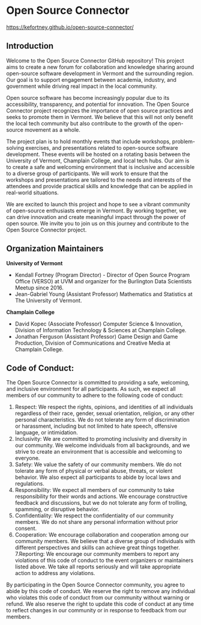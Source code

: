# Open Source Connector
https://kefortney.github.io/open-source-connector/

## Introduction
Welcome to the Open Source Connector GitHub repository! This project aims to create a new forum for collaboration and knowledge sharing around open-source software development in Vermont and the surrounding region. Our goal is to support engagement between academia, industry, and government while driving real impact in the local community.

Open source software has become increasingly popular due to its accessibility, transparency, and potential for innovation. The Open Source Connector project recognizes the importance of open source practices and seeks to promote them in Vermont. We believe that this will not only benefit the local tech community but also contribute to the growth of the open-source movement as a whole.

The project plan is to hold monthly events that include workshops, problem-solving exercises, and presentations related to open-source software development. These events will be hosted on a rotating basis between the University of Vermont, Champlain College, and local tech hubs. Our aim is to create a safe and welcoming environment that is inclusive and accessible to a diverse group of participants. We will work to ensure that the workshops and presentations are tailored to the needs and interests of the attendees and provide practical skills and knowledge that can be applied in real-world situations.

We are excited to launch this project and hope to see a vibrant community of open-source enthusiasts emerge in Vermont. By working together, we can drive innovation and create meaningful impact through the power of open source. We invite you to join us on this journey and contribute to the Open Source Connector project.

## Organization Maintainers

**University of Vermont**
- Kendall Fortney (Program Director) - Director of  Open Source Program Office (VERSO) at UVM and organizer for the Burlington Data Scientists Meetup since 2016.
- Jean-Gabriel Young (Assistant Professor) Mathematics and Statistics at The University of Vermont.

**Champlain College**
- David Kopec (Associate Professor) Computer Science & Innovation, Division of Information Technology & Sciences at Champlain College.
- Jonathan Ferguson (Assistant Professor) Game Design and Game Production, Division of Communications and Creative Media at Champlain College.

## Code of Conduct:

The Open Source Connector is committed to providing a safe, welcoming, and inclusive environment for all participants. As such, we expect all members of our community to adhere to the following code of conduct:

1. Respect: We respect the rights, opinions, and identities of all individuals regardless of their race, gender, sexual orientation, religion, or any other personal characteristics. We do not tolerate any form of discrimination or harassment, including but not limited to hate speech, offensive language, or intimidation.
2. Inclusivity: We are committed to promoting inclusivity and diversity in our community. We welcome individuals from all backgrounds, and we strive to create an environment that is accessible and welcoming to everyone.
3. Safety: We value the safety of our community members. We do not tolerate any form of physical or verbal abuse, threats, or violent behavior. We also expect all participants to abide by local laws and regulations.
4. Responsibility: We expect all members of our community to take responsibility for their words and actions. We encourage constructive feedback and discussions, but we do not tolerate any form of trolling, spamming, or disruptive behavior.
5. Confidentiality: We respect the confidentiality of our community members. We do not share any personal information without prior consent.
6. Cooperation: We encourage collaboration and cooperation among our community members. We believe that a diverse group of individuals with different perspectives and skills can achieve great things together.
7.Reporting: We encourage our community members to report any violations of this code of conduct to the event organizers or maintainers listed above. We take all reports seriously and will take appropriate action to address any violations.

By participating in the Open Source Connector community, you agree to abide by this code of conduct. We reserve the right to remove any individual who violates this code of conduct from our community without warning or refund. We also reserve the right to update this code of conduct at any time to reflect changes in our community or in response to feedback from our members.
